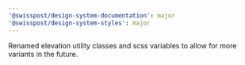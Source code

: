 ```yaml
---
'@swisspost/design-system-documentation': major
'@swisspost/design-system-styles': major
---
```


Renamed elevation utility classes and scss variables to allow for more variants in the future.
